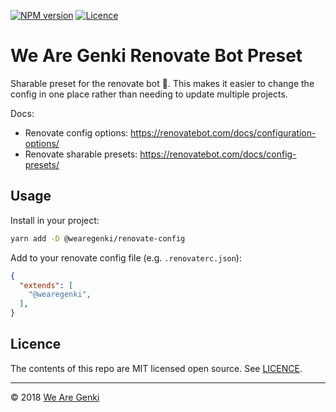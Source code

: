 <!-- markdownlint-disable first-line-h1 -->

[![NPM version](https://img.shields.io/npm/v/@wearegenki/renovate-config.svg)](https://www.npmjs.com/package/@wearegenki/renovate-config)
[![Licence](https://img.shields.io/npm/l/@wearegenki/renovate-config.svg)](https://github.com/WeAreGenki/renovate-config/blob/master/LICENCE)

# We Are Genki Renovate Bot Preset

Sharable preset for the renovate bot 🤖. This makes it easier to change the config in one place rather than needing to update multiple projects.

Docs:

- Renovate config options: <https://renovatebot.com/docs/configuration-options/>
- Renovate sharable presets: <https://renovatebot.com/docs/config-presets/>

## Usage

Install in your project:

```sh
yarn add -D @wearegenki/renovate-config
```

Add to your renovate config file (e.g. `.renovaterc.json`):

```json
{
  "extends": [
    "@wearegenki",
  ],
}
```

## Licence

The contents of this repo are MIT licensed open source. See [LICENCE](https://github.com/WeAreGenki/renovate-config/blob/master/LICENCE).

-----

© 2018 [We Are Genki](https://wearegenki.com)
